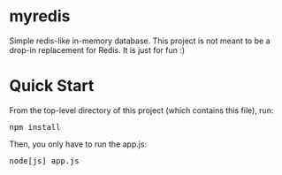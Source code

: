 # myredis
Simple redis-like in-memory database. This project is not meant to be a drop-in replacement for Redis. It is just for fun :)

# Quick Start
From the top-level directory of this project (which contains this file), run:

<pre>
npm install 
</pre>

Then, you only have to run the app.js:
<pre>
node[js] app.js
</pre>
